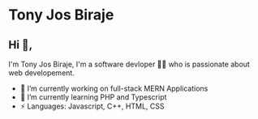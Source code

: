 # Tony Jos Biraje 

## Hi 👋, 
I'm Tony Jos Biraje, I'm a software devloper 👨‍💻 who is passionate about web developement.

- 🔭 I’m currently working on full-stack MERN Applications
- 🌱 I’m currently learning PHP and Typescript
-  ⚡ Languages: Javascript, C++, HTML, CSS
